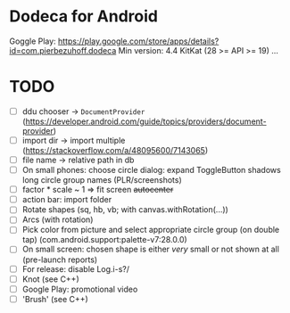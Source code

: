 # Dodeca for Android
Goggle Play: https://play.google.com/store/apps/details?id=com.pierbezuhoff.dodeca
Min version: 4.4 KitKat (28 >= API >= 19)
...
# TODO
- [ ] ddu chooser -> `DocumentProvider` (https://developer.android.com/guide/topics/providers/document-provider)
- [ ] import dir -> import multiple (https://stackoverflow.com/a/48095600/7143065)
- [ ] file name -> relative path in db
- [ ] On small phones: choose circle dialog: expand ToggleButton shadows long circle group names (PLR/screenshots)
- [ ] factor * scale ~ 1 => fit screen ~~autocenter~~
- [ ] action bar: import folder
- [ ] Rotate shapes (sq, hb, vb; with canvas.withRotation(...))
- [ ] Arcs (with rotation)
- [ ] Pick color from picture and select appropriate circle group (on double tap) (com.android.support:palette-v7:28.0.0)
- [ ] On small screen: chosen shape is either *very* small or not shown at all (pre-launch reports)
- [ ] For release: disable Log.i-s?/
- [ ] Knot (see C++)
- [ ] Google Play: promotional video
- [ ] 'Brush' (see C++)
